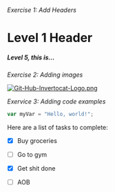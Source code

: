_Exercise 1: Add Headers_

# Level 1 Header

##### Level 5, this is...

_Exercise 2: Adding images_


[![Git-Hub-Invertocat-Logo.png](https://i.postimg.cc/W4H1rGJ3/Git-Hub-Invertocat-Logo.png)](https://postimg.cc/wtDzYs28)

_Exervice 3: Adding code examples_

``` javascript
var myVar = "Hello, world!";
```

Here are a list of tasks to complete:
- [x] Buy groceries
- [ ] Go to gym
- [x] Get shit done

- [ ] AOB
